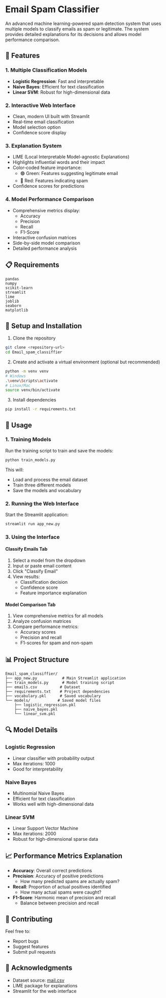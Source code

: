 # Email Spam Classifier

An advanced machine learning-powered spam detection system that uses multiple models to classify emails as spam or legitimate. The system provides detailed explanations for its decisions and allows model performance comparison.

## 🌟 Features

### 1. Multiple Classification Models
- **Logistic Regression**: Fast and interpretable
- **Naive Bayes**: Efficient for text classification
- **Linear SVM**: Robust for high-dimensional data

### 2. Interactive Web Interface
- Clean, modern UI built with Streamlit
- Real-time email classification
- Model selection option
- Confidence score display

### 3. Explanation System
- LIME (Local Interpretable Model-agnostic Explanations)
- Highlights influential words and their impact
- Color-coded feature importance:
  - 🟢 Green: Features suggesting legitimate email
  - 🔴 Red: Features indicating spam
- Confidence scores for predictions

### 4. Model Performance Comparison
- Comprehensive metrics display:
  - Accuracy
  - Precision
  - Recall
  - F1-Score
- Interactive confusion matrices
- Side-by-side model comparison
- Detailed performance analysis

## 📋 Requirements

```
pandas
numpy
scikit-learn
streamlit
lime
joblib
seaborn
matplotlib
```

## 🚀 Setup and Installation

1. Clone the repository
```bash
git clone <repository-url>
cd Email_spam_classiffier
```

2. Create and activate a virtual environment (optional but recommended)
```bash
python -m venv venv
# Windows
.\venv\Scripts\activate
# Linux/Mac
source venv/bin/activate
```

3. Install dependencies
```bash
pip install -r requirements.txt
```

## 🎯 Usage

### 1. Training Models
Run the training script to train and save the models:
```bash
python train_models.py
```
This will:
- Load and process the email dataset
- Train three different models
- Save the models and vocabulary

### 2. Running the Web Interface
Start the Streamlit application:
```bash
streamlit run app_new.py
```

### 3. Using the Interface

#### Classify Emails Tab
1. Select a model from the dropdown
2. Input or paste email content
3. Click "Classify Email"
4. View results:
   - Classification decision
   - Confidence score
   - Feature importance explanation

#### Model Comparison Tab
1. View comprehensive metrics for all models
2. Analyze confusion matrices
3. Compare performance metrics:
   - Accuracy scores
   - Precision and recall
   - F1-scores for spam and non-spam

## 📊 Project Structure

```
Email_spam_classiffier/
├── app_new.py           # Main Streamlit application
├── train_models.py      # Model training script
├── emails.csv          # Dataset
├── requirements.txt    # Project dependencies
├── vocabulary.pkl      # Saved vocabulary
└── models/            # Saved model files
    ├── logistic_regression.pkl
    ├── naive_bayes.pkl
    └── linear_svm.pkl
```

## 🔍 Model Details

### Logistic Regression
- Linear classifier with probability output
- Max iterations: 1000
- Good for interpretability

### Naive Bayes
- Multinomial Naive Bayes
- Efficient for text classification
- Works well with high-dimensional data

### Linear SVM
- Linear Support Vector Machine
- Max iterations: 2000
- Robust for high-dimensional sparse data

## 📈 Performance Metrics Explanation

- **Accuracy**: Overall correct predictions
- **Precision**: Accuracy of positive predictions
  - How many predicted spams are actually spam?
- **Recall**: Proportion of actual positives identified
  - How many actual spams were caught?
- **F1-Score**: Harmonic mean of precision and recall
  - Balance between precision and recall

## 🤝 Contributing

Feel free to:
- Report bugs
- Suggest features
- Submit pull requests


## 🙏 Acknowledgments

- Dataset source: [mail.csv](https://www.kaggle.com/datasets/venky73/spam-mails-dataset)
- LIME package for explanations
- Streamlit for the web interface
